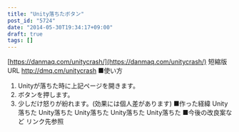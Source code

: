```yaml
---
title: "Unity落ちたボタン"
post_id: "5724"
date: "2014-05-30T19:34:17+09:00"
draft: true
tags: []
---
```



[https://danmaq.com/unitycrash/](https://danmaq.com/unitycrash/) 短縮版URL <http://dmq.cm/unitycrash> ■使い方

  1. Unityが落ちた時に上記ページを開きます。
  2. ボタンを押します。
  3. 少しだけ怒りが紛れます。(効果には個人差があります)
■作った経緯 Unity落ちた Unity落ちた Unity落ちた Unity落ちた Unity落ちた ■今後の改良案など リンク先参照
